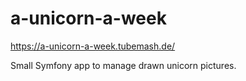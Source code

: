 # a-unicorn-a-week
https://a-unicorn-a-week.tubemash.de/

Small Symfony app to manage drawn unicorn pictures.

